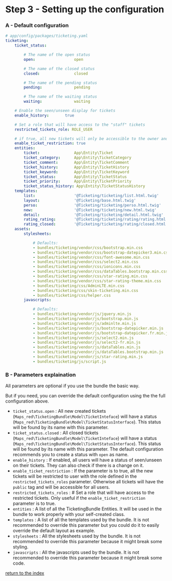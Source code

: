 Step 3 - Setting up the configuration
=====================================

### A - Default configuration

```yaml
# app/config/packages/ticketing.yaml
ticketing:
    ticket_status:

        # The name of the open status
        open:                 open

        # The name of the closed status
        closed:               closed

        # The name of the pending status
        pending:              pending

        # The name of the waiting status
        waiting:              waiting

    # Enable the seen/unseen display for tickets
    enable_history:       true

    # Set a role that will have access to the "staff" tickets
    restricted_tickets_role: ROLE_USER

    # if true, all new tickets will only be accessible to the owner and the restricted_ticket_role. If false, all new tickets will be public
    enable_ticket_restriction: true
    entities:
        ticket:               App\Entity\Ticket
        ticket_category:      App\Entity\TicketCategory
        ticket_comment:       App\Entity\TicketComment
        ticket_history:       App\Entity\TicketHistory
        ticket_keyword:       App\Entity\TicketKeyword
        ticket_status:        App\Entity\TicketStatus
        ticket_priority:      App\Entity\TicketPriority
        ticket_status_history: App\Entity\TicketStatusHistory
    templates:
        list:                 '@Ticketing/ticketing/list.html.twig'
        layout:               '@Ticketing/base.html.twig'
        perso:                '@Ticketing/ticketing/perso.html.twig'
        new:                  '@Ticketing/ticketing/new.html.twig'
        detail:               '@Ticketing/ticketing/detail.html.twig'
        rating_rating:        '@Ticketing/ticketing/rating/rating.html.twig'
        rating_closed:        '@Ticketing/ticketing/rating/closed.html.twig'
    assets:
        stylesheets:

            # Defaults:
            - bundles/ticketing/vendor/css/bootstrap.min.css
            - bundles/ticketing/vendor/css/bootstrap-datepicker3.min.css
            - bundles/ticketing/vendor/css/font-awesome.min.css
            - bundles/ticketing/vendor/css/select2.min.css
            - bundles/ticketing/vendor/css/ionicons.min.css
            - bundles/ticketing/vendor/css/dataTables.bootstrap.min.css
            - bundles/ticketing/vendor/css/star-rating.min.css
            - bundles/ticketing/vendor/css/star-rating-theme.min.css
            - bundles/ticketing/css/AdminLTE.min.css
            - bundles/ticketing/css/skin-ticketing.min.css
            - bundles/ticketing/css/helper.css
        javascripts:

            # Defaults:
            - bundles/ticketing/vendor/js/jquery.min.js
            - bundles/ticketing/vendor/js/bootstrap.min.js
            - bundles/ticketing/vendor/js/adminlte.min.js
            - bundles/ticketing/vendor/js/bootstrap-datepicker.min.js
            - bundles/ticketing/vendor/js/bootstrap-datepicker.fr.min.js
            - bundles/ticketing/vendor/js/select2.min.js
            - bundles/ticketing/vendor/js/select2-fr.min.js
            - bundles/ticketing/vendor/js/dataTables.min.js
            - bundles/ticketing/vendor/js/dataTables.bootstrap.min.js
            - bundles/ticketing/vendor/js/star-rating.min.js
            - bundles/ticketing/js/script.js
```

### B - Parameters explaination

All parameters are optional if you use the bundle the basic way.

But if you need, you can override the default configuration using the the full configuration above.

* ``ticket_status.open`` : All new created tickets (``Maps_red\TicketingBundle\Model\TicketInteface``) will have a
status (``Maps_red\TicketingBundle\Model\TicketStatusInterface``). This status will be found by its name with this parameter.
* ``ticket_status.closed`` : All closed tickets (``Maps_red\TicketingBundle\Model\TicketInteface``) will have a
status (``Maps_red\TicketingBundle\Model\TicketStatusInterface``). This status will be found by its name with this parameter.
The default configuration recommends you to create a status with ``open`` as name.
* ``enable_history`` : If enabled, all users will have a status of seen/unseen on their tickets. 
They can also check if there is a change on it.
* ``enable_ticket_restriction`` : If the parameter is to true, all the new tickets will be restricted to user with the 
role defined in the ``restricted_tickets_roles`` parameter. Otherwise all tickets will have the ``public`` tag and will 
be accessible for all users.
* ``restricted_tickets_roles`` :  # Set a role that will have access to the restricted tickets. Only useful if the 
``enable_ticket_restriction`` parameter is to true.
* ``entities`` : A list of all the TicketingBundle Entities. It will be used in the bundle to work properly with your 
self-created class.
* ``templates`` : A list of all the templates used by the bundle. It is not recommended to override this parameter but 
you could do it to easily override the default layout as example.  
* ``stylesheets`` : All the stylesheets used by the bundle. It is not recommended to override this parameter because
it might break some styling.
* ``javascripts`` : All the javascripts used by the bundle. It is not recommended to override this parameter because
it might break some code.


[return to the index](../README.md)